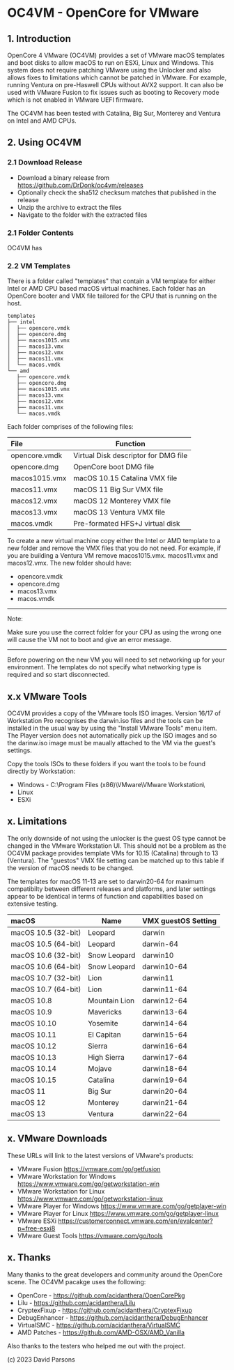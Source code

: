 # OC4VM - OpenCore for VMware
## 1. Introduction
OpenCore 4 VMware (OC4VM) provides a set of VMware macOS templates and boot disks to allow macOS to run on ESXi, Linux 
and Windows. This system does not require patching VMware using the Unlocker and also allows fixes to limitations which
cannot be patched in VMware. For example, running Ventura on pre-Haswell CPUs without AVX2 support. It can also be used
with VMware Fusion to fix issues such as booting to Recovery mode which is not enabled in VMware UEFI firmware.

The OC4VM has been tested with Catalina, Big Sur, Monterey and Ventura on Intel and AMD CPUs.

## 2. Using OC4VM
### 2.1 Download Release

* Download a binary release from https://github.com/DrDonk/oc4vm/releases
* Optionally check the sha512 checksum matches that published in the release
* Unzip the archive to extract the files
* Navigate to the folder with the extracted files

### 2.1 Folder Contents

OC4VM has 

### 2.2 VM Templates
There is a folder called "templates" that contain a VM template for either Intel or AMD CPU based macOS virtual 
machines. Each folder has an OpenCore booter and VMX file tailored for the CPU that is running on the host.

```
templates
├── intel
│  ├── opencore.vmdk
│  ├── opencore.dmg
│  ├── macos1015.vmx
│  ├── macos13.vmx
│  ├── macos12.vmx
│  ├── macos11.vmx
│  └── macos.vmdk
└── amd
   ├── opencore.vmdk
   ├── opencore.dmg
   ├── macos1015.vmx
   ├── macos13.vmx
   ├── macos12.vmx
   ├── macos11.vmx
   └── macos.vmdk
```
Each folder comprises of the following files:

| File          | Function                             |
|:--------------|--------------------------------------|
| opencore.vmdk | Virtual Disk descriptor for DMG file |
| opencore.dmg  | OpenCore boot DMG file               |
| macos1015.vmx | macOS 10.15 Catalina VMX file        |
| macos11.vmx   | macOS 11 Big Sur VMX file            |
| macos12.vmx   | macOS 12 Monterey VMX file           |
| macos13.vmx   | macOS 13 Ventura VMX file            |
| macos.vmdk    | Pre-formated HFS+J virtual disk      |

To create a new virtual machine copy either the Intel or AMD template to a new folder and remove the VMX files that
you do not need. For example, if you are building a Ventura VM remove macos1015.vmx. macos11.vmx and macos12.vmx. The
new folder should have:

* opencore.vmdk
* opencore.dmg
* macos13.vmx
* macos.vmdk

***
Note: 

Make sure you use the correct folder for your CPU as using the wrong one will cause the VM not to boot 
and give an error message.
***

Before powering on the new VM you will need to set networking up for your environment. The templates do not specify what
networking type is required and so start disconnected.

## x.x VMware Tools
OC4VM provides a copy of the VMware tools ISO images. Version 16/17 of Workstation Pro recognises the darwin.iso files 
and the tools can be installed in the usual way by using the "Install VMware Tools" menu item. The Player version does
not automatically pick up the ISO images and so the darinw.iso image must be maually attached to the VM via the guest's
settings.

Copy the tools ISOs to these folders if you want the tools to be found directly by Workstation:

* Windows - C:\Program Files (x86)\VMware\VMware Workstation\
* Linux
* ESXi

## x. Limitations
The only downside of not using the unlocker is the guest OS type cannot be changed in the VMware Workstation UI. 
This should not be a problem as the OC4VM package provides template VMs for 10.15 (Catalina) through to 13 (Ventura). 
The "guestos" VMX file setting can be matched up to this table if the version of macOS needs to be changed.

The templates for macOS 11-13 are set to darwin20-64 for maximum compatibilty between different releases and platforms, 
and later settings appear to be identical in terms of function and capabilities based on extensive testing.

| macOS                 | Name          | VMX guestOS Setting |
|:----------------------|---------------|---------------------|
| macOS 10.5 (32-bit)   | Leopard       | darwin              |
| macOS 10.5 (64-bit)   | Leopard       | darwin-64           |
| macOS 10.6 (32-bit)   | Snow Leopard  | darwin10            |
| macOS 10.6 (64-bit)   | Snow Leopard  | darwin10-64         |
| macOS 10.7 (32-bit)   | Lion          | darwin11            |
| macOS 10.7 (64-bit)   | Lion          | darwin11-64         |
| macOS 10.8            | Mountain Lion | darwin12-64         |
| macOS 10.9            | Mavericks     | darwin13-64         |
| macOS 10.10           | Yosemite      | darwin14-64         |
| macOS 10.11           | El Capitan    | darwin15-64         |
| macOS 10.12           | Sierra        | darwin16-64         |
| macOS 10.13           | High Sierra   | darwin17-64         |
| macOS 10.14           | Mojave        | darwin18-64         |
| macOS 10.15           | Catalina      | darwin19-64         |
| macOS 11              | Big Sur       | darwin20-64         |
| macOS 12              | Monterey      | darwin21-64         |
| macOS 13              | Ventura       | darwin22-64         |

## x. VMware Downloads
These URLs will link to the latest versions of VMware's products:

* VMware Fusion https://vmware.com/go/getfusion
* VMware Workstation for Windows https://www.vmware.com/go/getworkstation-win
* VMware Workstation for Linux https://www.vmware.com/go/getworkstation-linux
* VMware Player for Windows https://www.vmware.com/go/getplayer-win
* VMware Player for Linux https://www.vmware.com/go/getplayer-linux
* VMware ESXi https://customerconnect.vmware.com/en/evalcenter?p=free-esxi8
* VMware Guest Tools https://vmware.com/go/tools

## x. Thanks

Many thanks to the great developers and community around the OpenCore scene. The OC4VM pacakge uses the following:

* OpenCore - https://github.com/acidanthera/OpenCorePkg
* Lilu - https://github.com/acidanthera/Lilu
* CryptexFixup - https://github.com/acidanthera/CryptexFixup
* DebugEnhancer - https://github.com/acidanthera/DebugEnhancer
* VirtualSMC - https://github.com/acidanthera/VirtualSMC
* AMD Patches - https://github.com/AMD-OSX/AMD_Vanilla

Also thanks to the testers who helped me out with the project.

(c) 2023 David Parsons
